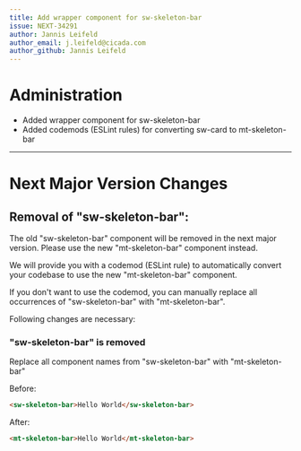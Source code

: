 ```yaml
---
title: Add wrapper component for sw-skeleton-bar
issue: NEXT-34291
author: Jannis Leifeld
author_email: j.leifeld@cicada.com
author_github: Jannis Leifeld
---
```

# Administration
* Added wrapper component for sw-skeleton-bar
* Added codemods (ESLint rules) for converting sw-card to mt-skeleton-bar
___
# Next Major Version Changes

## Removal of "sw-skeleton-bar":
The old "sw-skeleton-bar" component will be removed in the next major version. Please use the new "mt-skeleton-bar" component instead.

We will provide you with a codemod (ESLint rule) to automatically convert your codebase to use the new "mt-skeleton-bar" component.

If you don't want to use the codemod, you can manually replace all occurrences of "sw-skeleton-bar" with "mt-skeleton-bar".

Following changes are necessary:

### "sw-skeleton-bar" is removed
Replace all component names from "sw-skeleton-bar" with "mt-skeleton-bar"

Before:
```html
<sw-skeleton-bar>Hello World</sw-skeleton-bar>
```
After:
```html
<mt-skeleton-bar>Hello World</mt-skeleton-bar>
```
